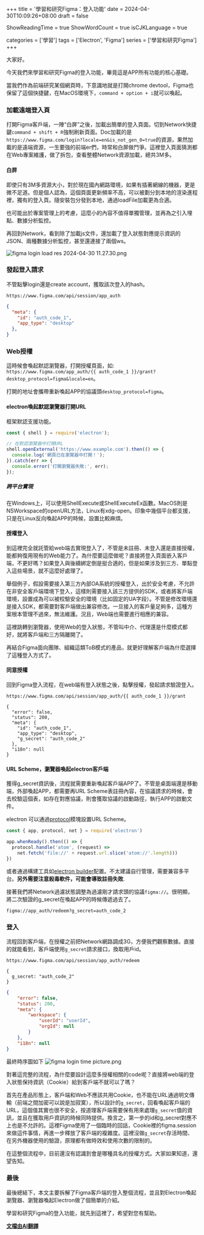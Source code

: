  +++
title = '學習和研究Figma：登入功能'
date = 2024-04-30T10:09:26+08:00
draft = false

ShowReadingTime = true
ShowWordCount = true
isCJKLanguage = true

categories = ['學習']
tags = ['Electron', 'Figma']
series = ['學習和研究Figma']
+++

大家好。

今天我們來學習和研究Figma的登入功能，畢竟這是APP所有功能的核心基礎。

當我們作為前端研究某個網頁時，下意識地就是打開chrome devtool，Figma也保留了這個快捷鍵，在MacOS環境下，`command + option + i`就可以喚起。

### 加載遠端登入頁
打開Figma客戶端，一陣“白屏”之後，加載出簡單的登入頁面。切到Network快捷鍵`command + shift + R`強制刷新頁面。Doc加載的是`https://www.figma.com/login?locale=en&is_not_gen_0=true`的資源，果然加載的是遠端資源，一生要強的前端er們，時常和白屏做鬥爭。這裡登入頁面猜測都在Web專案維護，做了拆包，查看整體Network資源加載，總共3M多。

#### 白屏
即使只有3M多資源大小，對於現在國內網路環境，如果有插著網線的機器，更是微不足道。但是個人認為，這個頁面更新頻率不高，可以被劃分到本地的渲染進程裡，獨有的登入頁。隨安裝包分發到本地，通過loadFile加載更為合適。

也可能出於專案管理上的考慮，這麼小的內容不值得單獨管理，並再為之引入埋點、數據分析監控。

再回到Network，看到除了加載js文件，還加載了登入狀態對應提示資訊的JSON、兩種數據分析監控，甚至還連接了兩個ws。

![figma login load res 2024-04-30 11.27.30.png](https://s2.loli.net/2024/04/30/2APMHYSunZzb1Iv.png)

### 發起登入請求
不管點擊login還是create account，獲取該次登入的hash。
```
https://www.figma.com/api/session/app_auth
```
```json
{
  "meta": {
    "id": "auth_code_1",
    "app_type": "desktop"
  },
}
```
### Web授權
這時候會喚起默認瀏覽器，打開授權頁面，如: `https://www.figma.com/app_auth/{{ auth_code_1 }}/grant?desktop_protocol=figma&locale=en`。

打開的地址會攜帶重新喚起APP的協議頭`desktop_protocol=figma`。

#### electron喚起默認瀏覽器打開URL
框架默認支援功能。
```js
const { shell } = require('electron');

// 在默認瀏覽器中打開URL
shell.openExternal('https://www.example.com').then(() => {
  console.log('網頁已在瀏覽器中打開！');
}).catch(err => {
  console.error('打開瀏覽器失敗:', err);
});
```
##### 跨平台實現
在Windows上，可以使用ShellExecute或ShellExecuteEx函數。MacOS則是NSWorkspace的openURL方法，Linux有xdg-open。印象中幾個平台都支援，只是在Linux反向喚起APP的時候，設置比較麻煩。

#### 授權登入
到這裡完全就託管給web端去實現登入了，不管是未註冊、未登入還是直接授權，能都夠復用現有的Web能力了。為什麼要這麼做呢？直接將登入頁面嵌入客戶端，不更好嗎？如果登入與後續綁定倒是挺合適的，但是如果涉及到三方、單點登入這些場景，就不這麼好處理了。

舉個例子，假設需要接入第三方內部OA系統的授權登入，出於安全考慮，不允許在非安全客戶端環境下登入，這樣則需要接入該三方提供的SDK，或者將客戶端環境，設置成為可以被校驗安全的環境（比如固定的UA字段）。不管是修改環境還是接入SDK，都需要對客戶端做出兼容修改。一旦接入的客戶量足夠多，這種方案根本管理不過來，無法維護。況且，Web端也需要進行相應的兼容。

這裡跳轉到瀏覽器，使用Web的登入狀態，不管叫中介、代理還是什麼模式都好，就將客戶端和三方隔離開了。

再結合Figma面向團隊、組織這類ToB模式的產品，就更好理解客戶端為什麼選擇了這種登入方式了。

#### 同意授權
回到Figma登入流程，在web端有登入狀態之後，點擊授權，發起請求驗證登入。
```
https://www.figma.com/api/session/app_auth/{{ auth_code_1 }}/grant
```
```
{
  "error": false,
  "status": 200,
  "meta": {
    "id": "auth_code_1",
    "app_type": "desktop",
    "g_secret": "auth_code_2"
  },
  "i18n": null
}
```

#### URL Scheme，瀏覽器喚起electron客戶端
獲得g_secret資訊後，流程就需要重新喚起客戶端APP了。不管是桌面端還是移動端，外部喚起APP，都需要再URL Scheme表註冊內容，在協議請求的時候，會去校驗這個表，如存在對應協議，則會獲取協議的啟動路徑，執行APP的啟動文件。

electron 可以通過[protocol](https://www.electronjs.org/zh/docs/latest/api/protocol)模塊設置URL Scheme。
```js
const { app, protocol, net } = require('electron')

app.whenReady().then(() => {
  protocol.handle('atom', (request) =>
    net.fetch('file://' + request.url.slice('atom://'.length)))
})
```
或者通過構建工具如[electron builder](https://www.electron.build/api/programmatic-usage.html)配置。不太建議自行管理，需要兼容多平台。**另外需要注意殺毒軟件，可能會導致註冊失敗**.

接著我們將Network過濾狀態調整為過濾剛才請求頭的協議`figma://`。很明顯，將二次驗證的g_secret在喚起APP的時候傳遞過去了。
```
figma://app_auth/redeem?g_secret=auth_code_2
```

### 登入
流程回到客戶端，在授權之前把Network網路調成3G，方便我們觀察數據。直接的就能看到，客戶端使用`g_secret`請求接口，換取用戶id。
```
https://www.figma.com/api/session/app_auth/redeem

{
  g_secret: "auth_code_2"
}
```
```json
{
    "error": false,
    "status": 200,
    "meta": {
        "workspace": {
            "userId": "userId",
            "orgId": null
        }
    },
    "i18n": null
}
```

最終時序圖如下
![figma login time picture.png](https://s2.loli.net/2024/04/30/p3xLJrX2We1nvFj.png)

對著這完整的流程，為什麼要設計這麼多授權相關的code呢？直接將web端的登入狀態保持資訊（Cookie）給到客戶端不就可以了嗎？

首先在產品形態上，客戶端和Web不應該共用Cookie，也不能在URL通過明文傳輸（前端之間加密可以說是加寂寞），所以設計的`g_secret`，回看喚起客戶端的URL，這個值其實也很不安全，按道理客戶端需要保有用來處理`g_secret`值的資訊，並且在獲取用戶資訊的時候同時提供。換言之，第一步的id和g_secret對應不上也是不允許的。這裡Figma使用了一個臨時的回話，Cookie裡的figma.session來做這件事情，再進一步釋放了客戶端的複雜度。這裡沒做`g_secret`存活時間、在另外機器使用的驗證，原理都有做時效和使用次數的限制的。

在這整個流程中，目前還沒有認識到會是哪種具名的授權方式。大家如果知道，還望告知。

### 最後
最後總結下，本文主要拆解了Figma客戶端的登入整個流程，並且對Electron喚起瀏覽器、瀏覽器喚起Electron做了個簡單的介紹。

學習和研究Figma的登入功能，就先到這裡了，希望對您有幫助。

__[文檔由AI翻譯](/posts/blog/autotranslate/)__